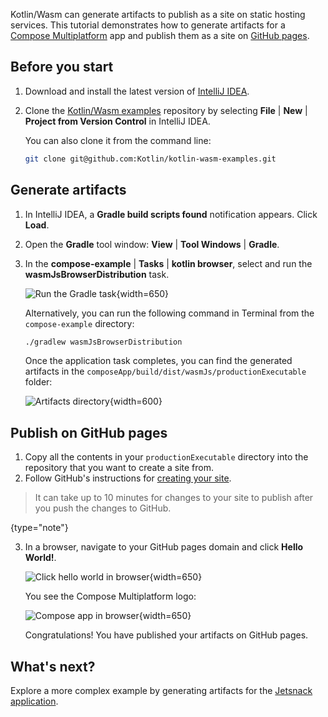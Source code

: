 [//]: # (title: Publish artifacts)

Kotlin/Wasm can generate artifacts to publish as a site on static hosting services. This tutorial
demonstrates how to generate artifacts for a [Compose Multiplatform](https://www.jetbrains.com/lp/compose-multiplatform/)
 app and publish them as a site on [GitHub pages](https://pages.github.com/).

## Before you start

1. Download and install the latest version of [IntelliJ IDEA](https://www.jetbrains.com/idea/).
2. Clone the [Kotlin/Wasm examples](https://github.com/Kotlin/kotlin-wasm-examples/) repository
   by selecting **File** | **New** | **Project from Version Control** in IntelliJ IDEA.

   You can also clone it from the command line:

   ```bash
   git clone git@github.com:Kotlin/kotlin-wasm-examples.git
   ```

## Generate artifacts

1. In IntelliJ IDEA, a **Gradle build scripts found** notification appears. Click **Load**.
2. Open the **Gradle** tool window: **View** | **Tool Windows** | **Gradle**.
3. In the **compose-example** | **Tasks** | **kotlin browser**, select and run the **wasmJsBrowserDistribution** task.

   ![Run the Gradle task](wasm-gradle-task-window-compose.png){width=650}

   Alternatively, you can run the following command in Terminal from the `compose-example` directory:

   ```bash
   ./gradlew wasmJsBrowserDistribution
   ```
   Once the application task completes, you can find the generated artifacts in the `composeApp/build/dist/wasmJs/productionExecutable`
   folder:

   ![Artifacts directory](wasm-composeapp-directory.png){width=600}

## Publish on GitHub pages

1. Copy all the contents in your `productionExecutable` directory into the repository that you want to create a site from.
2. Follow GitHub's instructions for [creating your site](https://docs.github.com/en/pages/getting-started-with-github-pages/creating-a-github-pages-site#creating-your-site).

  > It can take up to 10 minutes for changes to your site to publish after you push the changes to GitHub.
  >
  {type="note"} 

3. In a browser, navigate to your GitHub pages domain and click **Hello World!**.

   ![Click hello world in browser](wasm-composeapp-browser-hello.png){width=650}

   You see the Compose Multiplatform logo:
   
   ![Compose app in browser](wasm-composeapp-browser.png){width=650}

   Congratulations! You have published your artifacts on GitHub pages.

## What's next?

Explore a more complex example by generating artifacts for the [Jetsnack application](https://github.com/Kotlin/kotlin-wasm-examples/tree/main/compose-jetsnack).

